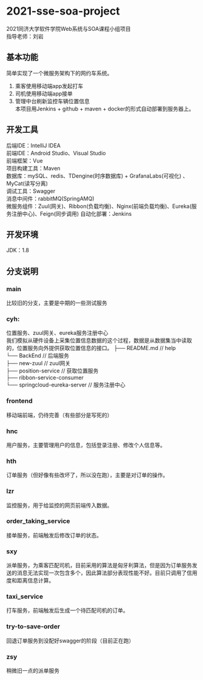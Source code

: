 # 2021-sse-soa-project
2021同济大学软件学院Web系统与SOA课程小组项目  
指导老师：刘岩

## 基本功能
简单实现了一个微服务架构下的网约车系统。  
1. 乘客使用移动端app发起打车  
2. 司机使用移动端app接单  
3. 管理中台刷新监控车辆位置信息  
本项目用Jenkins + github + maven + docker的形式自动部署到服务器上。

## 开发工具
后端IDE：IntelliJ IDEA  
前端IDE：Android Studio、Visual Studio  
前端框架：Vue  
项目构建工具：Maven  
数据库：mySQL、redis、TDengine(时序数据库) + GrafanaLabs(可视化) 、MyCat(读写分离)  
调试工具：Swagger  
消息中间件：rabbitMQ(SpringAMQ)  
微服务组件：Zuul(网关)、Ribbon(负载均衡)、Nginx(前端负载均衡)、Eureka(服务注册中心)、Feign(同步调用)
自动化部署：Jenkins  

## 开发环境
JDK：1.8  

## 分支说明
### main
比较旧的分支，主要是中期的一些测试服务  
### cyh:
位置服务、zuul网关、eureka服务注册中心  
我们模拟从硬件设备上采集位置信息数据的这个过程，数据是从数据集当中读取的，位置服务向外提供获取位置信息的接口。
├── README.md                     // help  
└── BackEnd                       // 后端服务  
    ├── new-zuul                  // zuul网关  
    ├── position-service          // 获取位置服务  
    ├── ribbon-service-consumer   
    └── springcloud-eureka-server // 服务注册中心  
### frontend
移动端前端，仍待完善（有些部分是写死的）
### hnc
用户服务，主要管理用户的信息，包括登录注册、修改个人信息等。
### hth
订单服务（但好像有些改坏了，所以没在跑），主要是对订单的操作。
### lzr
监控服务，用于给监控的网页前端传入数据。
### order_taking_service
接单服务，前端触发后修改订单的状态。
### sxy
派单服务，为乘客匹配司机，目前采用的算法是匈牙利算法，但是因为订单服务发送的消息无法实现一次包含多个，因此算法部分表现性能不好。目前只调用了信用度和距离信息计算。
### taxi_service
打车服务，前端触发后生成一个待匹配司机的订单。
### try-to-save-order
回退订单服务到没配好swagger的阶段（目前正在跑）
### zsy
稍微旧一点的派单服务
